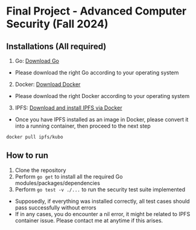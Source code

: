 # Final Project - Advanced Computer Security (Fall 2024)

## Installations (All required)
1. Go: [Download Go](https://go.dev/doc/install)
  - Please download the right Go according to your operating system
2. Docker: [Download Docker](https://www.docker.com/products/docker-desktop/)
  - Please download the right Docker according to your operating system
3. IPFS: [Download and install IPFS via Docker](https://docs.ipfs.tech/install/run-ipfs-inside-docker/#set-up)
  - Once you have IPFS installed as an image in Docker, please convert it into a running container, then proceed to the next step
  ```
  docker pull ipfs/kubo
  
```

## How to run
1. Clone the repository
2. Perform `go get` to install all the required Go modules/packages/dependencies
3. Perform `go test -v ./...` to run the security test suite implemented
  - Supposedly, if everything was installed correctly, all test cases should pass successfully without errors
  - If in any cases, you do encounter a nil error, it might be related to IPFS container issue. Please contact me at anytime if this arises.

